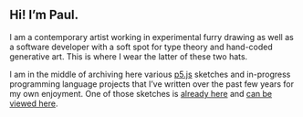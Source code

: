 ## Hi! I’m Paul.

I am a contemporary artist working in experimental furry drawing as well as a software developer with a soft spot for type theory and hand-coded generative art. This is where I wear the latter of these two hats.

I am in the middle of archiving here various [p5.js](https://p5js.org/) sketches and in-progress programming language projects that I’ve written over the past few years for my own enjoyment. One of those sketches is [already here](https://github.com/paul1peng/center) and [can be viewed here](https://paul1peng.github.io/center/).
